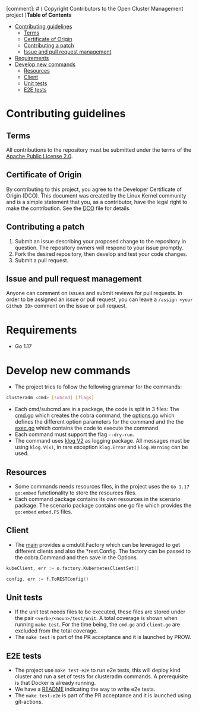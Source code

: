 [comment]: # ( Copyright Contributors to the Open Cluster Management project )**Table of Contents**

- [Contributing guidelines](#contributing-guidelines)
  - [Terms](#terms)
  - [Certificate of Origin](#certificate-of-origin)
  - [Contributing a patch](#contributing-a-patch)
  - [Issue and pull request management](#issue-and-pull-request-management)
- [Requirements](#requirements)
- [Develop new commands](#develop-new-commands)
  - [Resources](#resources)
  - [Client](#client)
  - [Unit tests](#unit-tests)
  - [E2E tests](#e2e-tests)

# Contributing guidelines

## Terms

All contributions to the repository must be submitted under the terms of the [Apache Public License 2.0](https://www.apache.org/licenses/LICENSE-2.0).

## Certificate of Origin

By contributing to this project, you agree to the Developer Certificate of Origin (DCO). This document was created by the Linux Kernel community and is a simple statement that you, as a contributor, have the legal right to make the contribution. See the [DCO](DCO) file for details.

## Contributing a patch

1. Submit an issue describing your proposed change to the repository in question. The repository owners will respond to your issue promptly.
2. Fork the desired repository, then develop and test your code changes.
3. Submit a pull request.

## Issue and pull request management

Anyone can comment on issues and submit reviews for pull requests. In order to be assigned an issue or pull request, you can leave a `/assign <your Github ID>` comment on the issue or pull request.

# Requirements

- Go 1.17

# Develop new commands

- The project tries to follow the following grammar for the commands:

```bash
clusteradm <cmd> [subcmd] [flags]
```

- Each cmd/subcmd are in a package, the code is split in 3 files: The [cmd.go](pkg/cmd/version/cmd.go) which creates the cobra command, the [options.go](pkg/cmd/version/options.go) which defines the different option parameters for the command and the the [exec.go](pkg/cmd/version/exec.go) which contains the code to execute the command.
- Each command must support the flag `--dry-run`.
- The command uses [klog V2](https://github.com/kubernetes/klog) as logging package. All messages must be using `klog.V(x)`, in rare exception `klog.Error` and `klog.Warning` can be used.

## Resources

- Some commands needs resources files, in the project uses the `Go 1.17` `go:embed` functionality to store the resources files.
- Each command package contains its own resources in the scenario package. The scenario package contains one go file which provides the `go:embed` `embed.FS` files.

## Client

- The [main](cmd/clusteradm.go) provides a cmdutil.Factory which can be leveraged to get different clients and also the *rest.Config. The factory can be passed to the cobra.Command and then save in the Options.

```Go
kubeClient, err := o.factory.KubernetesClientSet()
```

```Go
config, err := f.ToRESTConfig()
```

## Unit tests

- If the unit test needs files to be executed, these files are stored under the pair `<verb>/<noun>/test/unit`.
A total coverage is shown when running `make test`. For the time being, the `cmd.go` and `client.go` are excluded from the total coverage.
- The `make test` is part of the PR acceptance and it is launched by PROW.

## E2E tests

- The project use `make test-e2e` to run e2e tests, this will deploy kind cluster and run a set of tests for clusteradm commands. A prerequisite is that Docker is already running.
- We have a [README](/test/e2e/README.md) indicating the way to write e2e tests.
- The `make test-e2e` is part of the PR acceptance and it is launched using git-actions.
